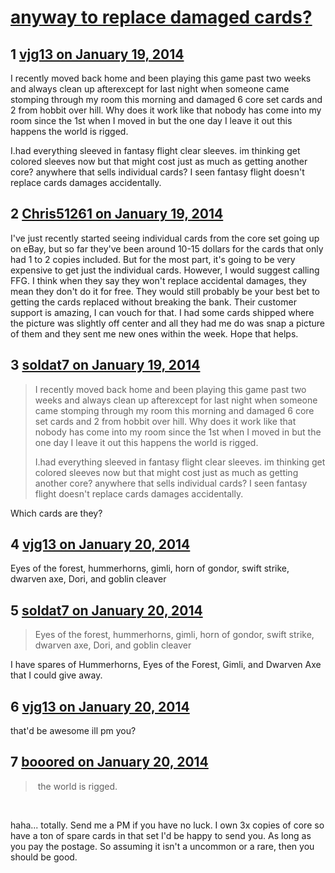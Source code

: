 # [anyway to replace damaged cards?](https://community.fantasyflightgames.com/topic/97348-anyway-to-replace-damaged-cards/)

## 1 [vjg13 on January 19, 2014](https://community.fantasyflightgames.com/topic/97348-anyway-to-replace-damaged-cards/?do=findComment&comment=958695)

I recently moved back home and been playing this game past two weeks and always clean up afterexcept for last night when someone came stomping through my room this morning and damaged 6 core set cards and 2 from hobbit over hill. Why does it work like that nobody has come into my room since the 1st when I moved in but the one day I leave it out this happens the world is rigged.

I.had everything sleeved in fantasy flight clear sleeves. im thinking get colored sleeves now but that might cost just as much as getting another core? anywhere that sells individual cards? I seen fantasy flight doesn't replace cards damages accidentally.

## 2 [Chris51261 on January 19, 2014](https://community.fantasyflightgames.com/topic/97348-anyway-to-replace-damaged-cards/?do=findComment&comment=958701)

I've just recently started seeing individual cards from the core set going up on eBay, but so far they've been around 10-15 dollars for the cards that only had 1 to 2 copies included. But for the most part, it's going to be very expensive to get just the individual cards. However, I would suggest calling FFG. I think when they say they won't replace accidental damages, they mean they don't do it for free. They would still probably be your best bet to getting the cards replaced without breaking the bank. Their customer support is amazing, I can vouch for that. I had some cards shipped where the picture was slightly off center and all they had me do was snap a picture of them and they sent me new ones within the week. Hope that helps.

## 3 [soldat7 on January 19, 2014](https://community.fantasyflightgames.com/topic/97348-anyway-to-replace-damaged-cards/?do=findComment&comment=958844)

> I recently moved back home and been playing this game past two weeks and always clean up afterexcept for last night when someone came stomping through my room this morning and damaged 6 core set cards and 2 from hobbit over hill. Why does it work like that nobody has come into my room since the 1st when I moved in but the one day I leave it out this happens the world is rigged.
> 
> I.had everything sleeved in fantasy flight clear sleeves. im thinking get colored sleeves now but that might cost just as much as getting another core? anywhere that sells individual cards? I seen fantasy flight doesn't replace cards damages accidentally.

Which cards are they?

## 4 [vjg13 on January 20, 2014](https://community.fantasyflightgames.com/topic/97348-anyway-to-replace-damaged-cards/?do=findComment&comment=958867)

Eyes of the forest, hummerhorns, gimli, horn of gondor, swift strike, dwarven axe, Dori, and goblin cleaver

## 5 [soldat7 on January 20, 2014](https://community.fantasyflightgames.com/topic/97348-anyway-to-replace-damaged-cards/?do=findComment&comment=958899)

> Eyes of the forest, hummerhorns, gimli, horn of gondor, swift strike, dwarven axe, Dori, and goblin cleaver

I have spares of Hummerhorns, Eyes of the Forest, Gimli, and Dwarven Axe that I could give away.

## 6 [vjg13 on January 20, 2014](https://community.fantasyflightgames.com/topic/97348-anyway-to-replace-damaged-cards/?do=findComment&comment=958930)

that'd be awesome ill pm you?

## 7 [booored on January 20, 2014](https://community.fantasyflightgames.com/topic/97348-anyway-to-replace-damaged-cards/?do=findComment&comment=959041)

>  the world is rigged.

 

haha... totally. Send me a PM if you have no luck. I own 3x copies of core so have a ton of spare cards in that set I'd be happy to send you. As long as you pay the postage. So assuming it isn't a uncommon or a rare, then you should be good.

